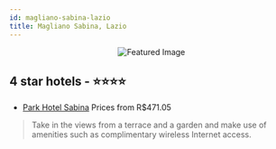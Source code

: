 ```yaml
---
id: magliano-sabina-lazio
title: Magliano Sabina, Lazio
---
```


<center><img src="https://i.travelapi.com/hotels/10000000/9210000/9209400/9209381/4bc8fdce_z.jpg" alt="Featured Image" /></center>


##  4 star hotels - ⭐️⭐️⭐️⭐️

-    [Park Hotel Sabina](https://us.hurb.com/hotels/magliano-sabina/park-hotel-sabina-JNP-JP829414?cmp=18055) Prices from R$471.05
   > Take in the views from a terrace and a garden and make use of amenities such as complimentary wireless Internet access.
